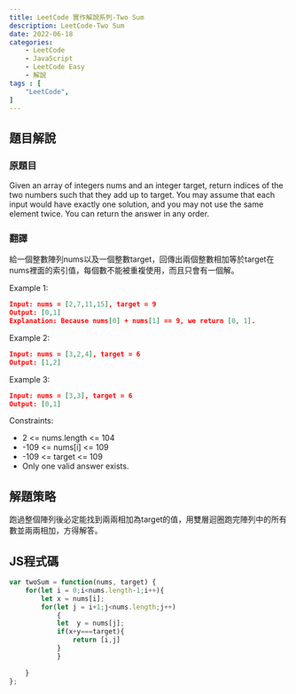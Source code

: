```yaml
---
title: LeetCode 實作解說系列-Two Sum
description: LeetCode-Two Sum
date: 2022-06-18
categories:
    - LeetCode
    - JavaScript
    - LeetCode Easy
    - 解說
tags : [
    "LeetCode",
]
---
```


## 題目解說

### 原題目
Given an array of integers nums and an integer target, return indices of the two numbers such that they add up to target.
You may assume that each input would have exactly one solution, and you may not use the same element twice.
You can return the answer in any order.

### 翻譯

給一個整數陣列nums以及一個整數target，回傳出兩個整數相加等於target在nums裡面的索引值，每個數不能被重複使用，而且只會有一個解。

Example 1:
```json
Input: nums = [2,7,11,15], target = 9
Output: [0,1]
Explanation: Because nums[0] + nums[1] == 9, we return [0, 1].
```
Example 2:
```json
Input: nums = [3,2,4], target = 6
Output: [1,2]
```
Example 3:
```json
Input: nums = [3,3], target = 6
Output: [0,1]
```

Constraints:
* 2 <= nums.length <= 104
* -109 <= nums[i] <= 109
* -109 <= target <= 109
* Only one valid answer exists.
## 解題策略

跑過整個陣列後必定能找到兩兩相加為target的值，用雙層迴圈跑完陣列中的所有數並兩兩相加，方得解答。



## JS程式碼

```js
var twoSum = function(nums, target) {
    for(let i = 0;i<nums.length-1;i++){
        let x = nums[i];
        for(let j = i+1;j<nums.length;j++)
            {
            let  y = nums[j];
            if(x+y===target){
                return [i,j]
            }
            }
 
    }
};
```
